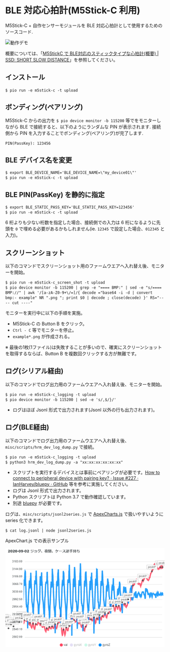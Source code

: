 # BLE 対応心拍計(M5Stick-C 利用)

M5Stick-C + 自作センサーモジュールを BLE 対応心拍計として使用するためのソースコード.

![動作デモ](misc/images/heart_rate_monitor_ble_com.gif)

概要については、「[M5StickC で BLE対応のスティックタイプな心拍計(概要) | SSD: SHORT SLOW DISTANCE](https://hankei6km.github.io/posts/2020-06-m5stic-c-heart-rate-monitor-ble-intro/)」を参照してください。

## インストール

`$ pio run -e m5stick-c -t upload`

## ボンディング(ペアリング)

M5Stick-C からの出力を `$ pio device monitor -b 115200` 等でをモニターしながら BLE で接続すると、以下のようにランダムな PIN が表示されます.
接続側から PIN を入力することでボンディング(ペアリング)が完了します.

```
PIN(PassKey): 123456
```

## BLE デバイス名を変更

```
$ export BLE_DEVICE_NAME='BLE_DEVICE_NAME=\"my_device01\"'
$ pio run -e m5stick-c -t upload
```

## BLE PIN(PassKey) を静的に指定

```
$ export BLE_STATIC_PASS_KEY='BLE_STATIC_PASS_KEY=123456'
$ pio run -e m5stick-c -t upload
```

6 桁よりも少ない桁数を指定した場合、接続側での入力は 6 桁になるように先頭を `0` で埋める必要があるかもしれません(ie. `12345` で設定した場合、`012345` と入力)。

## スクリーンショット

以下のコマンドでスクリーンショット用のファームウエアへ入れ替え後、モニターを開始。

```
$ pio run -e m5stick-c_screen_shot -t upload
$ pio device monitor -b 115200 | grep -e "==== BMP:" | sed -e "s/==== BMP://" | awk '/[a-zA-Z0-9+\/=]/{ decode ="base64 -i -d | convert bmp:- example" NR ".png "; print $0 | decode ; close(decode) }' RS="---- cut ----"
```

モニターを実行中に以下の手順を実施。

- M5Stick-C の Button B をクリック。
- `Ctrl - C` 等でモニターを停止。
- `example*.png` が作成される。

※ 最後の1枚(1ファイル)は失敗することが多いので、確実にスクリーンショットを取得するならば、Button B を複数回クリックする方が無難です。

## ログ(シリアル経由)

以下のコマンドでログ出力用のファームウエアへ入れ替え後、モニターを開始。

```
$ pio run -e m5stick-c_logging -t upload
$ pio device monitor -b 115200 | sed -e 's/,$/}/'
```

- ログはほぼ Jsonl 形式で出力されます(Jsonl 以外の行も出力されます)。

## ログ(BLE経由)

以下のコマンドでログ出力用のファームウエアへ入れ替え後、`misc/scripts/hrm_dev_log_dump.py` で接続。

```
$ pio run -e m5stick-c_logging -t upload
$ python3 hrm_dev_log_dump.py -a "xx:xx:xx:xx:xx:xx"
```

- スクリプトを実行するデバイスとは事前にペアリングが必要です。[How to connect to peripheral device with pairing key? · Issue #227 · IanHarvey/bluepy · GitHub](https://github.com/IanHarvey/bluepy/issues/227) 等を参考に実施してください。
- ログは Jsonl 形式で出力されます。
- Python スクリプトは Python 3.7 で動作確認しています。
- 別途 [bluepy](https://github.com/IanHarvey/bluepy) が必要です。

ログは、`misc/scripts/jsonl2series.js` で [ApexCharts.js](https://apexcharts.com/) で扱いやすいように series 化できます。

```
$ cat log.jsonl | node jsonl2series.js
```

ApexChart.js での表示サンプル

![ApexChart.js での表示サンプル](misc/images/2020-09-07-log-imu-ble.png)
